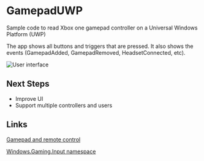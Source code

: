 # GamepadUWP
Sample code to read Xbox one gamepad controller on a Universal Windows Platform (UWP)

The app shows all buttons and triggers that are pressed. It also shows the events (GamepadAdded, GamepadRemoved, HeadsetConnected, etc).

![User interface](https://github.com/tiagonmas/GamepadUWP/blob/master/GamepadUwp_UI.png)

 
## Next Steps
* Improve UI
* Support multiple controllers and users


## Links
[Gamepad and remote control](https://msdn.microsoft.com/windows/uwp/input-and-devices/designing-for-tv#gamepad-and-remote-control)

[Windows.Gaming.Input namespace](https://msdn.microsoft.com/en-us/library/windows/apps/windows.gaming.input.aspx)

